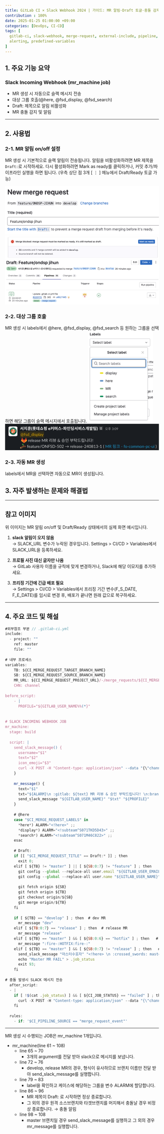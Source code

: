```yaml
---
title: GitLab CI × Slack Webhook 2024 | 가이드: MR 알림·Draft 토글·충돌 감지
contribution : 100%
date: 2025-01-25 01:00:00 +09:00
categories: [DevOps, CI-CD]
tags: [
  gitlab-ci, slack-webhook, merge-request, external-include, pipeline, bash,
  alerting, predefined-variables
]
---
```



## 1. 주요 기능 요약

### Slack Incoming Webhook (mr_machine job)
- MR 생성 시 자동으로 슬랙 메시지 전송
- 대상 그룹 호출(@here, @fsd_display, @fsd_search)
- Draft: 제목으로 알림 비활성화
- MR 충돌 감지 및 알림

---

## 2. 사용법

### 2-1. MR 알림 on/off 설정
MR 생성 시 기본적으로 슬랙 알림이 전송됩니다. 알림을 비활성화하려면 MR 제목을 `Draft:`로 시작하세요.
다시 활성화하려면 Mark as ready를 클릭하거나, 커밋 추가/파이프라인 실행을 하면 됩니다. (우측 상단 점 3개 [ ⋮ ] 메뉴에서 Draft/Ready 토글 가능)

![MR 알림 on/off](/assets/img/2025-01-25/2025-01-25-GITLAB_CI_4_1.png)
![MR 알림 Draft 예시](/assets/img/2025-01-25/2025-01-25-GITLAB_CI_4_2.png)
![MR 알림 Ready 예시](/assets/img/2025-01-25/2025-01-25-GITLAB_CI_4_3.png)

### 2-2. 대상 그룹 호출
MR 생성 시 labels에서 @here, @fsd_display, @fsd_search 등 원하는 그룹을 선택하면 해당 그룹이 슬랙 메시지에서 호출됩니다.
![대상 그룹 호출 예시1](/assets/img/2025-01-25/2025-01-25-GITLAB_CI_guide_1.png)
![대상 그룹 호출 예시2](/assets/img/2025-01-25/2025-01-25-GITLAB_CI_guide_2.png)

### 2-3. 자동 MR 생성
labels에서 MR을 선택하면 자동으로 MR이 생성됩니다.


## 3. 자주 발생하는 문제와 해결법

---

## 참고 이미지

위 이미지는 MR 알림 on/off 및 Draft/Ready 상태에서의 실제 화면 예시입니다.

1. **slack 알림이 오지 않음**  
→ SLACK_URL 변수가 누락된 경우입니다. Settings > CI/CD > Variables에서 SLACK_URL을 등록하세요.

2. **프로필 사진 대신 글자만 나옴**  
→ GitLab 사용자 이름을 규칙에 맞게 변경하거나, Slack에 해당 이모지를 추가하세요.

3. **프리징 기간에 긴급 배포 필요**  
→ Settings > CI/CD > Variables에서 프리징 기간 변수(F_S_DATE, F_E_DATE)를 임시로 변경 후, 배포가 끝나면 원래 값으로 복구하세요.

---

## 4. 주요 코드 및 해설

```jsx
#외부참조 부분 // .gitlab-ci.yml
include:
  - project: ""
    ref: master
    file: ""

# 내부 프로세스
variables:
    TB: ${CI_MERGE_REQUEST_TARGET_BRANCH_NAME}
    SB: ${CI_MERGE_REQUEST_SOURCE_BRANCH_NAME}
    MR_URL: ${CI_MERGE_REQUEST_PROJECT_URL}/-/merge_requests/${CI_MERGE_REQUEST_IID}
    CHN: channel

before_script:
    - |
      PROFILE="${GITLAB_USER_NAME%%(*}"


# SLACK INCOMING WEBHOOK JOB
mr_machine:
  stage: build

  script: |
    send_slack_message() {
      username="$1"
      text="$2"
      icon_emoji="$3"
      curl -X POST -H "Content-type: application/json" --data "{\"channel\": \"#${CHN}\", \"username\": \"${username}\", \"text\":\"${text}\", \"icon_emoji\": \":${icon_emoji}:\" }" $SLACK_URL
    }

    mr_message() {
      text="$1"
      txt="${ALARM}\n :gitlab: ${text} MR 리뷰 & 승인 부탁드립니다! \n:branch: ${SB} → ${TB} ( <${MR_URL}|MR 링크 - ${CI_PROJECT_NAME}> )"
      send_slack_message "${GITLAB_USER_NAME}" "$txt" "${PROFILE}"
    }

    # @here
    case "$CI_MERGE_REQUEST_LABELS" in
      *here*) ALARM="<!here>" ;;
      *display*) ALARM="<!subteam^S071TKD5D43>" ;;
      *search*) ALARM="<!subteam^S071M46C822>" ;;
    esac

    # Draft:
    if [[ "$CI_MERGE_REQUEST_TITLE" == Draft:* ]] ; then
      exit 0;
    elif [ ${TB} != "master" ] || [ ${SB:0:7} != "feature" ] ; then
      git config --global --replace-all user.email "${GITLAB_USER_EMAIL}"
      git config --global --replace-all user.name "${GITLAB_USER_NAME}"

      git fetch origin ${SB}
      git fetch origin ${TB}
      git checkout origin/${SB}
      git merge origin/${TB}
    fi

    if [ ${TB} == "develop" ] ; then  # dev MR
      mr_message "dev"
    elif [ ${TB:0:7} == "release" ] ; then  # release MR
      mr_message "release"
    elif [ ${TB} == "master" ] && [ ${SB:0:6} == "hotfix" ] ; then   # hotfix MR
      mr_message ":fire-:HOTFIX:fire-:"
    elif [ ${TB} == "master" ] && [ ${SB:0:7} != "release" ] ; then   # Except release -> master MR
      send_slack_message "마스터수호자" "<!here> \n :crossed_swords: master merge 발견 :crossed_swords: \n :${PROFILE}: ${GITLAB_USER_NAME} \n :gitlab: ${SB} -> ${TB} ( <${MR_URL}|MR 링크 - ${CI_PROJECT_NAME}> )" "judge"
      echo "Master MR FAIL" > .job_status
      exit 93;
    fi

# 충돌 발생시 SLACK 메시지 전송
  after_script:
  - |
    if [ !$(cat .job_status) ] && [ ${CI_JOB_STATUS} == "failed" ] ; then
      curl -X POST -H "Content-type: application/json" --data "{\"channel\": \"#channel\", \"username\": \"${GITLAB_USER_NAME}\", \"text\":\" :branch: 충돌 발생 :broken_branch:\n:폭발: ${SB} → ${TB} ( <${MR_URL}|MR 링크 - ${CI_PROJECT_NAME}> ) \", \"icon_emoji\": \":${GITLAB_USER_NAME%%(*}:\" }" $SLACK_URL
    fi

  rules:
    - if: '$CI_PIPELINE_SOURCE == "merge_request_event"'
```

---

MR 생성 시 수행되는 JOB은 mr_machine 1개입니다.

- mr_machine(line 61 ~ 108)
    - line 65 ~ 70
        - 3개의 argument를 전달 받아 slack으로 메시지를 보냅니다.
    - line 72 ~ 76
        - develop, release MR의 경우, 형식이 유사하므로 브랜치 이름만 전달 받아 send_slack_message를 실행합니다.
    - line 79 ~ 83
        - label을 확인하고 케이스에 해당하는 그룹을 변수 ALARM에 할당합니다.
    - line 86 ~ 96
        - MR 제목이 Draft: 로 시작하면 정상 종료합니다.
        - 그 외의 경우 원격 소스브랜치와 타겟브랜치를 머지해서 충돌날 경우 비정상 종료합니다. → 충돌 알림
    - line 98 ~ 108
        - master 브랜치일 경우 send_slack_message를 실행하고 그 외의 경우 mr_message를 실행합니다.